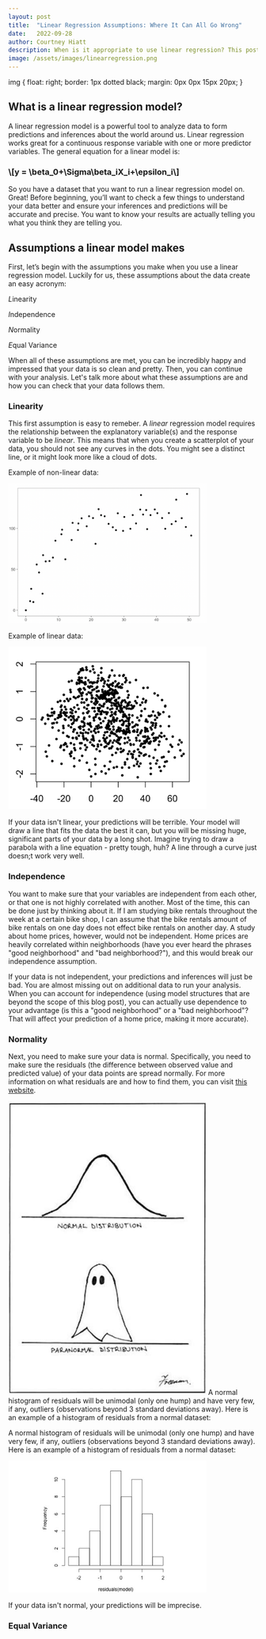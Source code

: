 ```yaml
---
layout: post
title:  "Linear Regression Assumptions: Where It Can All Go Wrong"
date:   2022-09-28
author: Courtney Hiatt
description: When is it appropriate to use linear regression? This post will guide you through the assumptions your data needs to pass in order to be confident in your linear regression analysis.
image: /assets/images/linearregression.png
---
```


<script src="https://polyfill.io/v3/polyfill.min.js?features=es6"></script>
<script id="MathJax-script" async src="https://cdn.jsdelivr.net/npm/mathjax@3/es5/tex-mml-chtml.js"></script>

img {
  float: right;
  border: 1px dotted black;
  margin: 0px 0px 15px 20px;
}

## What is a linear regression model?

A linear regression model is a powerful tool to analyze data to form predictions and inferences about the world around us. Linear regression works great for a continuous response variable with one or more predictor variables. The general equation for a linear model is: 

### \\[y = \beta_0+\Sigma\beta_iX_i+\epsilon_i\\]


So you have a dataset that you want to run a linear regression model on. Great! Before beginning, you’ll want to check a few things to understand your data better and ensure your inferences and predictions will be accurate and precise. You want to know your results are actually telling you what you think they are telling you.

## Assumptions a linear model makes

First, let’s begin with the assumptions you make when you use a linear regression model. Luckily for us, these assumptions about the data create an easy acronym:

*L*inearity

*I*ndependence

*N*ormality

*E*qual Variance

When all of these assumptions are met, you can be incredibly happy and impressed that your data is so clean and pretty. Then, you can continue with your analysis. Let's talk more about what these assumptions are and how you can check that your data follows them.

### Linearity

This first assumption is easy to remeber. A *linear* regression model requires the relationship between the explanatory variable(s) and the response variable to be *linear*. This means that when you create a scatterplot of your data, you should not see any curves in the dots. You might see a distinct line, or it might look more like a cloud of dots.

Example of non-linear data:

<img src="https://github.com/courtneyhiatt/stat386-projects/raw/main/assets/images/nonlinear.png" alt="" style="width:400px;"/>

Example of linear data:

<img src="https://github.com/courtneyhiatt/stat386-projects/raw/main/assets/images/linear.png" alt="" style="width:400px;"/>

If your data isn't linear, your predictions will be terrible. Your model will draw a line that fits the data the best it can, but you will be missing huge, significant parts of your data by a long shot. Imagine trying to draw a parabola with a line equation - pretty tough, huh? A line through a curve just doesn;t work very well.

### Independence

You want to make sure that your variables are independent from each other, or that one is not highly correlated with another. Most of the time, this can be done just by thinking about it. If I am studying bike rentals throughout the week at a certain bike shop, I can assume that the bike rentals amount of bike rentals on one day does not effect bike rentals on another day. A study about home prices, however, would not be independent. Home prices are heavily correlated within neighborhoods (have you ever heard the phrases "good neighborhood" and "bad neighborhood?"), and this would break our independence assumption. 

If your data is not independent, your predictions and inferences will just be bad. You are almost missing out on additional data to run your analysis. When you can account for independence (using model structures that are beyond the scope of this blog post), you can actually use dependence to your advantage (is this a "good neighborhood" or a "bad neighborhood"? That will affect your prediction of a home price, making it more accurate).

### Normality

Next, you need to make sure your data is normal. Specifically, you need to make sure the residuals (the difference between observed value and predicted value) of your data points are spread normally. For more information on what residuals are and how to find them, you can visit <a href="https://www.displayr.com/learn-what-are-residuals/">this website</a>. 

<p><img src="https://github.com/courtneyhiatt/stat386-projects/raw/main/assets/images/paranormaldist.jpeg" alt="" style="width:400px;"/>
A normal histogram of residuals will be unimodal (only one hump) and have very few, if any, outliers (observations beyond 3 standard deviations away). Here is an example of a histogram of residuals from a normal dataset:</p>


A normal histogram of residuals will be unimodal (only one hump) and have very few, if any, outliers (observations beyond 3 standard deviations away). Here is an example of a histogram of residuals from a normal dataset:

<img src="https://github.com/courtneyhiatt/stat386-projects/raw/main/assets/images/hist1.jpeg" alt="" style="width:400px;"/>


If your data isn't normal, your predictions will be imprecise.

### Equal Variance


